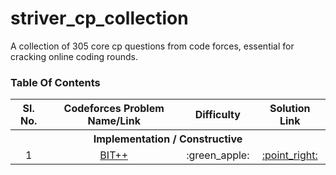 # striver_cp_collection
A collection of 305 core cp questions from code forces, essential for cracking online coding rounds.

### Table Of Contents
<table>
  <tr>
    <th>Sl. No.</th>
    <th>Codeforces Problem Name/Link</th>
    <th>Difficulty</th>
    <th>Solution Link</th>
  </tr>
  <tr><th colspan="4">Implementation / Constructive</th></tr>
  <tr align="center">
    <td>1</td>
    <td><a href="https://codeforces.com/problemset/problem/282/A">BIT++</a></td>
    <td>:green_apple:</td>
    <td><a href="Implementation%20&%20Constructive/bitplusplus.py">:point_right:</a></td>
  </tr>
</table>